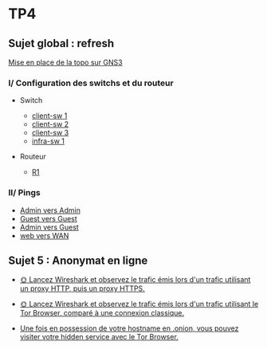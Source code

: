 # TP4
## Sujet global : refresh

[Mise en place de la topo sur GNS3](./docs/topologie.md)

### I/ Configuration des switchs et du routeur

* Switch  
    * [client-sw 1](./docs/clientsw1.md)
    * [client-sw 2](./docs/clientsw2.md)
    * [client-sw 3](./docs/clientsw3.md)
    * [infra-sw 1](./docs/infrasw1.md)

* Routeur  
    * [R1](./docs/r1.md)

### II/ Pings

* [Admin vers Admin](./docs/pingAdmin.md)   
* [Guest vers Guest](./docs/pingGuest.md)   
* [Admin vers Guest](./docs/pingAdminGuest.md)  
* [web vers WAN](./docs/pingToWan.md)   

## Sujet 5 : Anonymat en ligne

* [🌞 Lancez Wireshark et observez le trafic émis lors d'un trafic utilisant un proxy HTTP, puis un proxy HTTPS.](./docs/WireSharkProxy.md)  

* [🌞 Lancez Wireshark et observez le trafic émis lors d'un trafic utilisant le Tor Browser, comparé à une connexion classique.](./docs/wiresharkTor.md)  

* [Une fois en possession de votre hostname en .onion, vous pouvez visiter votre hidden service avec le Tor Browser.](./docs/hidden_service.md)  
